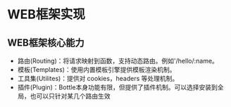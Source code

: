 # WEB框架实现
## WEB框架核心能力
* 路由(Routing)：将请求映射到函数，支持动态路由。例如'/hello/:name。
* 模板(Templates)：使用内置模板引擎提供模板渲染机制。
* 工具集(Utilites)：提供对 cookies，headers 等处理机制。
* 插件(Plugin)：Bottle本身功能有限，但提供了插件机制。可以选择安装到全局，也可以只针对某几个路由生效
